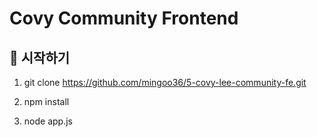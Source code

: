 # Covy Community Frontend

## 🚀 시작하기

1. git clone https://github.com/mingoo36/5-covy-lee-community-fe.git

2. npm install
   
3. node app.js

